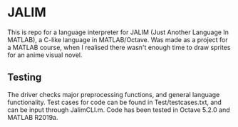 # JALIM
This is repo for a language interpreter for JALIM (Just Another Language In MATLAB), a C-like language in MATLAB/Octave. Was made as a project for a MATLAB course, when I realised there wasn't enough time to draw sprites for an anime visual novel.

## Testing
The driver checks major preprocessing functions, and general language functionality. Test cases for code can be found in Test/testcases.txt, and can be input through JalimCLI.m. Code has been tested in Octave 5.2.0 and MATLAB R2019a.
